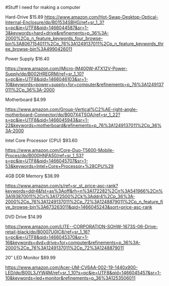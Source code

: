 #Stuff I need for making a computer

Hard-Drive $15.89
https://www.amazon.com/Hot-Swap-Desktop-Optical-Internal-Enclosure/dp/B01534SBHG/ref=sr_1_3?s=pc&ie=UTF8&qid=1466044587&sr=1-3&keywords=hard+drive&refinements=p_36%3A-2000%2Cp_n_feature_keywords_four_browse-bin%3A8067154011%2Cp_76%3A1249137011%2Cp_n_feature_keywords_three_browse-bin%3A4990426011

Power Supply $16.40

https://www.amazon.com/iMicro-IM400W-ATX12V-Power-Supply/dp/B002HREGRM/ref=sr_1_10?s=pc&ie=UTF8&qid=1466046103&sr=1-10&keywords=power+supply+for+computer&refinements=p_76%3A1249137011%2Cp_36%3A-2000

Motherboard $4.99

https://www.amazon.com/Group-Vertical%C2%AE-right-angle-motherboard-Connector/dp/B007X4TSOA/ref=sr_1_22?s=pc&ie=UTF8&qid=1466045943&sr=1-22&keywords=motherboard&refinements=p_76%3A1249137011%2Cp_36%3A-2000

Intel Core Processor (CPU) $93.60

https://www.amazon.com/Core-Duo-T5600-Mobile-Proces/dp/B000HNFA50/ref=sr_1_53?s=pc&ie=UTF8&qid=1466045707&sr=1-53&keywords=Intel+Core+Processor+%28CPU%29

4GB DDR Memory $38.99

https://www.amazon.com/s/ref=sr_st_price-asc-rank?keywords=ddr4&fst=as%3Aoff&rh=n%3A172282%2Cn%3A541966%2Cn%3A193870011%2Cn%3A172500%2Ck%3Addr4%2Cp_36%3A-2000%2Cp_76%3A1249137011%2Cp_72%3A1248879011%2Cp_n_feature_five_browse-bin%3A673263011&qid=1466045243&sort=price-asc-rank

DVD Drive $14.99

https://www.amazon.com/LITE--CORPORATION-SOHW-1673S-06-Drive-retail-black/dp/B0007U0IC8/ref=sr_1_16?s=pc&ie=UTF8&qid=1466045370&sr=1-16&keywords=dvd+drive+for+computer&refinements=p_36%3A-2000%2Cp_76%3A1249137011%2Cp_72%3A1248879011

20″ LED Monitor $89.99

https://www.amazon.com/Acer-UM-CV6AA-002-19-1440x900-LED/dp/B00L3JYW4M/ref=sr_1_10?s=pc&ie=UTF8&qid=1466045457&sr=1-10&keywords=led+monitor&refinements=p_36%3A1253506011

